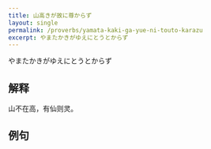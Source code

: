 ```yaml
---
title: 山高きが故に尊からず
layout: single
permalink: /proverbs/yamata-kaki-ga-yue-ni-touto-karazu
excerpt: やまたかきがゆえにとうとからず
---
```


やまたかきがゆえにとうとからず

## 解释

山不在高，有仙则灵。

## 例句

